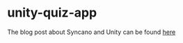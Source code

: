 # unity-quiz-app

The blog post about Syncano and Unity can be found [here](https://www.syncano.io/blog/build-a-multiplatform-quiz-game-with-unity-3d-and-syncano/)
